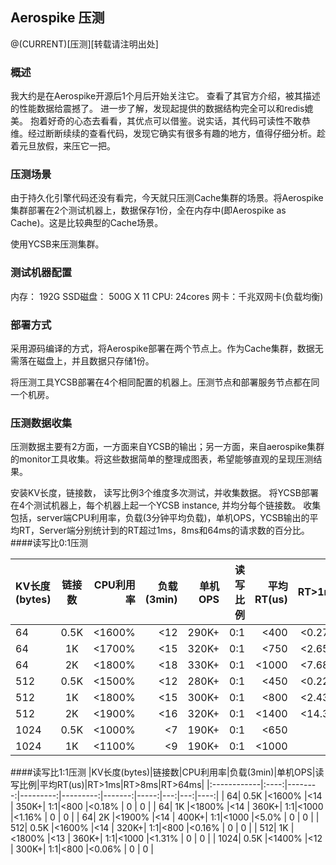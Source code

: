 ## Aerospike 压测
@(CURRENT)[压测][转载请注明出处]
### 概述
我大约是在Aerospike开源后1个月后开始关注它。 查看了其官方介绍，被其描述的性能数据给震撼了。 进一步了解，发现起提供的数据结构完全可以和redis媲美。 抱着好奇的心态去看看，其优点可以借鉴。说实话，其代码可读性不敢恭维。经过断断续续的查看代码，发现它确实有很多有趣的地方，值得仔细分析。趁着元旦放假，来压它一把。


### 压测场景
由于持久化引擎代码还没有看完，今天就只压测Cache集群的场景。将Aerospike集群部署在2个测试机器上，数据保存1份，全在内存中(即Aerospike as Cache)。这是比较典型的Cache场景。

使用YCSB来压测集群。

### 测试机器配置
内存： 192G
SSD磁盘： 500G X 11
CPU: 24cores
网卡：千兆双网卡(负载均衡)

### 部署方式

采用源码编译的方式，将Aerospike部署在两个节点上。作为Cache集群，数据无需落在磁盘上，并且数据只存储1份。

将压测工具YCSB部署在4个相同配置的机器上。压测节点和部署服务节点都在同一个机房。

### 压测数据收集

压测数据主要有2方面，一方面来自YCSB的输出；另一方面，来自aerospike集群的monitor工具收集。将这些数据简单的整理成图表，希望能够直观的呈现压测结果。

安装KV长度，链接数， 读写比例3个维度多次测试，并收集数据。
将YCSB部署在4个测试机器上，每个机器上起一个YCSB instance, 并均分每个链接数。
收集包括，server端CPU利用率，负载(3分钟平均负载)，单机OPS，YCSB输出的平均RT，Server端分别统计到的RT超过1ms，8ms和64ms的请求数的百分比。
####读写比0:1压测

|KV长度(bytes)|链接数|CPU利用率|负载(3min)|单机OPS|读写比例|平均RT(us)| RT>1ms|RT>8ms|RT>64ms|
|:------------|:----:|--------:|---------:|---------:|-------:|-----:|---:|---:|----:|
|           64| 0.5K |<1600%   |<12       |     290K+|     0:1|<400  |<0.27% | 0 | 0 |
|           64|   1K |<1700%   |<15       |     320K+|     0:1|<750  |<2.65% | 0 | 0 |
|           64|   2K |<1800%   |<18       |     330K+|     0:1|<1000 |<7.68% | 0 | 0 |
|          512| 0.5K |<1500%   |<12       |     280K+|     0:1|<450  |<0.22% | 0 | 0 |
|          512|   1K |<1800%   |<15       |     300K+|     0:1|<800  |<2.43% | 0 | 0 |
|          512|   2K |<1900%   |<16       |     320K+|     0:1|<1400 |<14.3% | 0 | 0 |
|         1024| 0.5K |<1000%   |<7        |     190K+|     0:1|<650  |0      | 0 | 0 |
|         1024|   1K |<1100%   |<9        |     190K+|     0:1|<1000 |0      | 0 | 0 |

####读写比1:1压测
|KV长度(bytes)|链接数|CPU利用率|负载(3min)|单机OPS|读写比例|平均RT(us)|RT>1ms|RT>8ms|RT>64ms|
|:------------|:----:|--------:|---------:|---------:|-------:|-----:|---:|---:|----:|
|           64| 0.5K |<1600%   |<14       |     350K+|     1:1|<800  |<0.18% | 0 | 0 |
|           64|   1K |<1800%   |<14       |     360K+|     1:1|<1000 |<1.16% | 0 | 0 |
|           64|   2K |<1900%   |<14       |     400K+|     1:1|<1000 |<5.0%  | 0 | 0 |
|          512| 0.5K |<1600%   |<14       |     320K+|     1:1|<800  |<0.16% | 0 | 0 |
|          512|   1K |<1800%   |<13       |     360K+|     1:1|<1000 |<1.31% | 0 | 0 |
|         1024| 0.5K |<1400%   |<12       |     300K+|     1:1|<800  |<0.06% | 0 | 0 |

 
 
 
